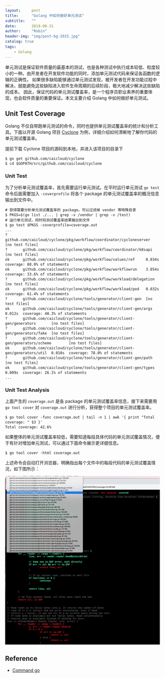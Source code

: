 ```yaml
---
layout:     post
title:      "Golang 中如何做好单元测试"
subtitle:   ""
date:       2019-08-31
author:     "Robin"
header-img: "img/post-bg-2015.jpg"
catalog: true
tags:
    - Golang
---
```


单元测试是保证软件质量的最基本的测试，也是各种测试中执行成本较低、粒度较小的一种。由开发者在开发软件功能的同时，添加单元测试代码来保证各函数的逻辑的正确性。
如果很多缺陷能够通过单元测试发现，被开发者在开发功能过程中解决，就能避免这些缺陷进入软件生命周期的后续阶段，极大地减少解决这些缺陷的成本。
因此，保证代码的单元测试覆盖率，是一个程序员职业素养的重要体现，也会软件质量的重要保证。本文主要介绍 Golang 中如何做好单元测试。


## Unit Test Coverage

Golang 不仅自带跑单元测试的命令，同时也提供单元测试覆盖率的统计和分析工具。下面以开源 Golang 项目 [Cyclone](https://github.com/caicloud/cyclone) 为例，详细介绍如何清晰地了解你代码的单元测试覆盖率。

提前下载 Cyclone 项目的源码到本地，并进入该项目的目录下

```shell
$ go get github.com/caicloud/cyclone
$ cd $GOPATH/src/github.com/caicloud/cyclone
```

### Unit Test

为了分析单元测试覆盖率，首先需要运行单元测试。在平时运行单元测试 `go test` 命令后面需要加入 `-coverprofile` 将各个 package 的单元测试覆盖率的概况信息输出到文件中。

```shell
# 获得需要分析单元测试覆盖率的 package，可以过滤掉 vendor 等特殊目录
$ PKGS=$(go list ./... | grep -v /vendor | grep -v /test)
# 运行单元测试，同时将测试覆盖率结果输出到文件
$ go test $PKGS -coverprofile=coverage.out
...
?       github.com/caicloud/cyclone/pkg/workflow/coordinator/cycloneserver      [no test files]
?       github.com/caicloud/cyclone/pkg/workflow/coordinator/k8sapi     [no test files]
ok      github.com/caicloud/cyclone/pkg/workflow/values/ref     0.034s  coverage: 88.0% of statements
ok      github.com/caicloud/cyclone/pkg/workflow/workflowrun    3.054s  coverage: 33.6% of statements
?       github.com/caicloud/cyclone/pkg/workflow/workload/delegation    [no test files]
ok      github.com/caicloud/cyclone/pkg/workflow/workload/pod   0.032s  coverage: 61.4% of statements
?       github.com/caicloud/cyclone/tools/generator/client-gen  [no test files]
ok      github.com/caicloud/cyclone/tools/generator/client-gen/args     0.012s  coverage: 40.3% of statements
?       github.com/caicloud/cyclone/tools/generator/client-gen/generators       [no test files]
?       github.com/caicloud/cyclone/tools/generator/client-gen/generators/fake  [no test files]
?       github.com/caicloud/cyclone/tools/generator/client-gen/generators/scheme        [no test files]
ok      github.com/caicloud/cyclone/tools/generator/client-gen/generators/util  0.010s  coverage: 78.0% of statements
?       github.com/caicloud/cyclone/tools/generator/client-gen/path     [no test files]
ok      github.com/caicloud/cyclone/tools/generator/client-gen/types    0.009s  coverage: 26.1% of statements
...
```

### Unit Test Analysis

上面产生的 `coverage.out` 是各 package 的单元测试覆盖率信息，接下来需要用 `go tool cover` 对 `coverage.out` 进行分析，获得整个项目的单元测试覆盖率。

```shell
$ go tool cover -func coverage.out | tail -n 1 | awk '{ print "Total coverage: " $3 }'
Total coverage: 42.6%
```

如果整体的单元测试覆盖率较低，需要知道每段具体代码的单元测试覆盖情况，便于有针对增加单元测试，可以通过下面命令展示更详细信息。

```shell
$ go tool cover -html coverage.out
```

上述命令会自动打开浏览器，明确指出每个文件中的每段代码的单元测试覆盖情况，如下图所示：

![golang-ut-coverage](/img/in-post/golang-ut/ut-coverage.png)

## Reference

- [Command go](https://golang.org/cmd/go/#hdr-Test_packages)
